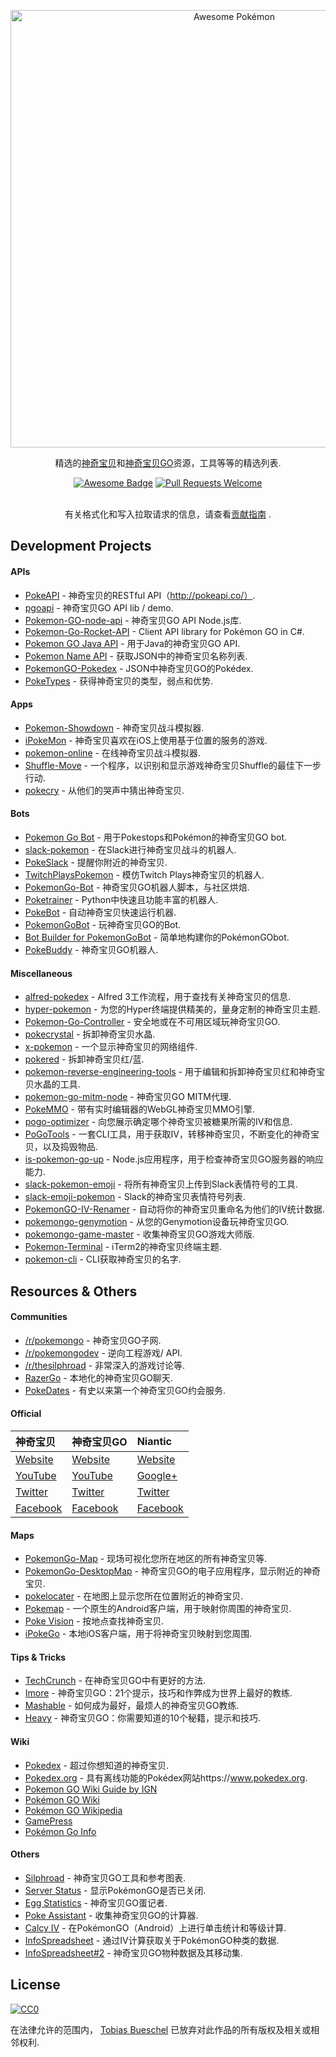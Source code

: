 <div class="github-widget" data-repo="tobiasbueschel/awesome-pokemon"></div>
<script async src="https://pagead2.googlesyndication.com/pagead/js/adsbygoogle.js"></script><ins class="adsbygoogle" style="display:block" data-ad-client="ca-pub-6890694312814945" data-ad-slot="5473692530" data-ad-format="auto"  data-full-width-responsive="true"></ins><script>(adsbygoogle = window.adsbygoogle || []).push({});</script>
<p align="center">
  <a href="https://github.com/tobiasbueschel/awesome-pokemon/">
    <img alt="Awesome Pokémon" src="https://raw.githubusercontent.com/tobiasbueschel/awesome-pokemon/master/logo.png" width="700">
  </a>
</p>

<div align="center">

<p align="center">
  精选的<a href="http://www.pokemon.com/">神奇宝贝</a>和<a href="http://www.pokemongo.com/">神奇宝贝GO</a>资源，工具等等的精选列表.
</p>

<p align="center">
  <a href="https://raw.githubusercontent.com/sindresorhus/awesome"><img alt="Awesome Badge" src="https://awesome.re/badge-flat.svg"></a>
  <a href="https://raw.githubusercontent.com/tobiasbueschel/awesome-pokemon/pulls"><img alt="Pull Requests Welcome" src="https://img.shields.io/badge/PRs-welcome-brightgreen.svg?style=flat-square"></a>
</p>

<p>
</i>  </i>  <br>  
有关格式化和写入拉取请求的信息，请查看<a href="https://github.com/tobiasbueschel/awesome-pokemon/blob/master/contributing.md">贡献指南</a> .
</p>

</div>



## Development Projects
#### APIs
- [PokeAPI](https://github.com/PokeAPI/pokeapi/) - 神奇宝贝的RESTful API（http://pokeapi.co/）.
- [pgoapi](https://github.com/tejado/pgoapi) - 神奇宝贝GO API lib / demo.
- [Pokemon-GO-node-api](https://github.com/Armax/Pokemon-GO-node-api) - 神奇宝贝GO API Node.js库.
- [Pokemon-Go-Rocket-API](https://github.com/FeroxRev/Pokemon-Go-Rocket-API) - Client API library for Pokémon GO in C#.
- [Pokemon GO Java API](https://github.com/Grover-c13/PokeGOAPI-Java) - 用于Java的神奇宝贝GO API.
- [Pokemon Name API](https://github.com/sindresorhus/pokemon) - 获取JSON中的神奇宝贝名称列表.
- [PokemonGO-Pokedex](https://github.com/Biuni/PokemonGO-Pokedex) -  JSON中神奇宝贝GO的Pokédex.
- [PokeTypes](https://github.com/fbosch/poke-types) - 获得神奇宝贝的类型，弱点和优势.

#### Apps
- [Pokemon-Showdown](https://github.com/Zarel/Pokemon-Showdown) - 神奇宝贝战斗模拟器.
- [iPokeMon](https://github.com/Kjuly/iPokeMon) - 神奇宝贝喜欢在iOS上使用基于位置的服务的游戏.
- [pokemon-online](https://github.com/po-devs/pokemon-online) - 在线神奇宝贝战斗模拟器.
- [Shuffle-Move](https://github.com/Loreinator/Shuffle-Move) - 一个程序，以识别和显示游戏神奇宝贝Shuffle的最佳下一步行动.
- [pokecry](https://github.com/fent/pokecry) - 从他们的哭声中猜出神奇宝贝.

#### Bots
- [Pokemon Go Bot](https://github.com/Hrithikd/Pokemon-Go-Bot-Working-Hack-API) - 用于Pokestops和Pokémon的神奇宝贝GO bot.
- [slack-pokemon](https://github.com/rvinluan/slack-pokemon) - 在Slack进行神奇宝贝战斗的机器人.
- [PokeSlack](https://github.com/timwah/pokeslack) - 提醒你附近的神奇宝贝.
- [TwitchPlaysPokemon](https://github.com/sunshinekitty/TwitchPlaysPokemon) - 模仿Twitch Plays神奇宝贝的机器人.
- [PokemonGo-Bot](https://github.com/PokemonGoF/PokemonGo-Bot) - 神奇宝贝GO机器人脚本，与社区烘焙.
- [Poketrainer](https://github.com/j-e-k/poketrainer) -  Python中快速且功能丰富的机器人.
- [PokeBot](https://github.com/akbaryahya/PokeBot) - 自动神奇宝贝快速运行机器.
- [PokemonGoBot](https://github.com/jabbink/PokemonGoBot) - 玩神奇宝贝GO的Bot.
- [Bot Builder for PokemonGoBot](https://github.com/shilch/pogobot-builder) - 简单地构建你的PokémonGObot.
- [PokeBuddy](https://github.com/finndev/PokeBuddy) - 神奇宝贝GO机器人.

#### Miscellaneous
- [alfred-pokedex](https://github.com/vutran/alfred-pokedex) -  Alfred 3工作流程，用于查找有关神奇宝贝的信息.
- [hyper-pokemon](https://github.com/hyper-pokemon/hyper-pokemon) - 为您的Hyper终端提供精美的，量身定制的神奇宝贝主题.
- [Pokemon-Go-Controller](https://github.com/kahopoon/Pokemon-Go-Controller) - 安全地或在不可用区域玩神奇宝贝GO.
- [pokecrystal](https://github.com/pret/pokecrystal) - 拆卸神奇宝贝水晶.
- [x-pokemon](https://github.com/passy/x-pokemon) - 一个显示神奇宝贝的网络组件.
- [pokered](https://github.com/pret/pokered) - 拆卸神奇宝贝红/蓝.
- [pokemon-reverse-engineering-tools](https://github.com/pret/pokemon-reverse-engineering-tools) - 用于编辑和拆卸神奇宝贝红和神奇宝贝水晶的工具.
- [pokemon-go-mitm-node](https://github.com/rastapasta/pokemon-go-mitm-node) - 神奇宝贝GO MITM代理.
- [PokeMMO](https://github.com/maierfelix/PokeMMO) - 带有实时编辑器的WebGL神奇宝贝MMO引擎.
- [pogo-optimizer](https://github.com/justinleewells/pogo-optimizer) - 向您展示确定哪个神奇宝贝被糖果所需的IV和信息.
- [PoGoTools](https://github.com/nelsyeung/PoGoTools) - 一套CLI工具，用于获取IV，转移神奇宝贝，不断变化的神奇宝贝，以及捣毁物品.
- [is-pokemon-go-up](https://github.com/sotojuan/is-pokemon-go-up) -  Node.js应用程序，用于检查神奇宝贝GO服务器的响应能力.
- [slack-pokemon-emoji](https://github.com/fraserxu/slack-pokemon-emoji) - 将所有神奇宝贝上传到Slack表情符号的工具.
- [slack-emoji-pokemon](https://github.com/Templarian/slack-emoji-pokemon) -  Slack的神奇宝贝表情符号列表.
- [PokemonGO-IV-Renamer](https://github.com/Boren/PokemonGO-IV-Renamer) - 自动将你的神奇宝贝重命名为他们的IV统计数据.
- [pokemongo-genymotion](https://github.com/jlobos/pokemongo-genymotion) - 从您的Genymotion设备玩神奇宝贝GO.
- [pokemongo-game-master](https://github.com/BrunnerLivio/pokemongo-game-master) - 收集神奇宝贝GO游戏大师版.
- [Pokemon-Terminal](https://github.com/LazoCoder/Pokemon-Terminal) -  iTerm2的神奇宝贝终端主题.
- [pokemon-cli](https://github.com/sindresorhus/pokemon-cli) -  CLI获取神奇宝贝的名字.

## Resources & Others
#### Communities
- [/r/pokemongo](https://www.reddit.com/r/pokemongo/) - 神奇宝贝GO子网.
- [/r/pokemongodev](https://www.reddit.com/r/pokemongodev) - 逆向工程游戏/ API.
- [/r/thesilphroad](https://www.reddit.com/r/thesilphroad) - 非常深入的游戏讨论等.
- [RazerGo](https://go.razerzone.com/) - 本地化的神奇宝贝GO聊天.
- [PokeDates](https://www.projectfixup.com/pokedates/) - 有史以来第一个神奇宝贝GO约会服务.

#### Official

 |  神奇宝贝|  神奇宝贝GO |  Niantic |
| :------------------------------------------------------  | :---------------------------- | :-------------------------------------- |
| [Website](http://www.pokemon.com/) | [Website](http://www.pokemongo.com/) | [Website](https://www.nianticlabs.com/) |
| [YouTube](https://www.youtube.com/user/pokemon) | [YouTube](https://www.youtube.com/channel/UCA698bls2pjQyiqP9N-iaeg) | [Google+](https://plus.google.com/+Nianticlabs) |
| [Twitter](https://twitter.com/pokemon) | [Twitter](https://twitter.com/PokemonGoApp) | [Twitter](https://twitter.com/NianticLabs) |
| [Facebook](https://www.facebook.com/Pokemon/) | [Facebook](https://www.facebook.com/PokemonGO/) | [Facebook](https://www.facebook.com/nianticlabs) |

#### Maps
- [PokemonGo-Map](https://github.com/AHAAAAAAA/PokemonGo-Map) - 现场可视化您所在地区的所有神奇宝贝等.
- [PokemonGo-DesktopMap](https://github.com/mchristopher/PokemonGo-DesktopMap) - 神奇宝贝GO的电子应用程序，显示附近的神奇宝贝.
- [pokelocater](https://github.com/emeth-/pokelocater) - 在地图上显示您所在位置附近的神奇宝贝.
- [Pokemap](https://github.com/omkarmoghe/Pokemap) - 一个原生的Android客户端，用于映射你周围的神奇宝贝.
- [Poke Vision](https://pokevision.com/) - 按地点查找神奇宝贝.
- [iPokeGo](https://github.com/istornz/iPokeGo) - 本地iOS客户端，用于将神奇宝贝映射到您周围.

#### Tips & Tricks
- [TechCrunch](https://techcrunch.com/gallery/pokemon-go-tips/) - 在神奇宝贝GO中有更好的方法.
- [Imore](http://www.imore.com/Pokemon-go-tips-tricks-cheats) - 神奇宝贝GO：21个提示，技巧和作弊成为世界上最好的教练.
- [Mashable](http://mashable.com/2016/07/08/how-to-play-pokemon-go/#7iz7HhcepPqi) - 如何成为最好，最烦人的神奇宝贝GO教练.
- [Heavy](http://heavy.com/games/2016/07/pokemon-go-cheats-tips-tricks-guide-walkthrough-gps-spoof-fake-pikachu-starter-get-coins-throw-candy-incense-footsteps-pokestops-driving-lucky-eggs/) - 神奇宝贝GO：你需要知道的10个秘籍，提示和技巧.

#### Wiki
- [Pokedex](https://github.com/veekun/pokedex) - 超过你想知道的神奇宝贝.
- [Pokedex.org](https://github.com/nolanlawson/pokedex.org) - 具有离线功能的Pokédex网站https://www.pokedex.org.
- [Pokemon GO Wiki Guide by IGN](http://www.ign.com/wikis/pokemon-go)
- [Pokémon GO Wiki](https://pkmngowiki.com/)
- [Pokémon GO Wikipedia](https://en.wikipedia.org/wiki/Pok%C3%A9mon_Go)
- [GamePress](https://pokemongo.gamepress.gg/)
- [Pokémon Go Info](https://pokemon.gameinfo.io/)

#### Others
- [Silphroad](https://thesilphroad.com/research) - 神奇宝贝GO工具和参考图表.
- [Server Status](http://www.mmoserverstatus.com/pokemon_go) - 显示PokémonGO是否已关闭.
- [Egg Statistics](https://app.cmmcd.com/) - 神奇宝贝GO蛋记者.
- [Poke Assistant](https://pokeassistant.com/) - 收集神奇宝贝GO的计算器.
- [Calcy IV](https://play.google.com/store/apps/details?id=tesmath.calcy) - 在PokémonGO（Android）上进行单击统计和等级计算.
- [InfoSpreadsheet](https://docs.google.com/spreadsheets/d/1iJcE12v14GA8V8EO4M1-dPxBFT2kFhR6bUXvj03a4kM/) - 通过IV计算获取关于PokémonGO种类的数据.
- [InfoSpreadsheet#2](https://docs.google.com/spreadsheets/d/1hcFo7-UGWx1k1u1BHOvDhq8foPeRr7YbX2jLjjJK0Qw/) - 神奇宝贝GO物种数据及其移动集.

## License
[![CC0](http://mirrors.creativecommons.org/presskit/buttons/88x31/svg/cc-zero.svg)](https://creativecommons.org/publicdomain/zero/1.0/)

在法律允许的范围内， [Tobias Bueschel](http://github.com/tobiasbueschel) 已放弃对此作品的所有版权及相关或相邻权利.
